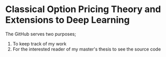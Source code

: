 # Classical Option Pricing Theory and Extensions to Deep Learning
The GitHub serves two purposes;
1) To keep track of my work
2) For the interested reader of my master's thesis to see the source code
